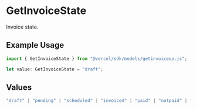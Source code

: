 # GetInvoiceState

Invoice state.

## Example Usage

```typescript
import { GetInvoiceState } from "@vercel/sdk/models/getinvoiceop.js";

let value: GetInvoiceState = "draft";
```

## Values

```typescript
"draft" | "pending" | "scheduled" | "invoiced" | "paid" | "notpaid" | "refund_requested" | "refunded"
```